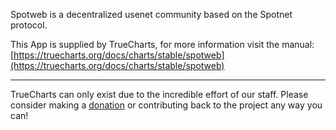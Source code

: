 Spotweb is a decentralized usenet community based on the Spotnet protocol.

This App is supplied by TrueCharts, for more information visit the manual: [https://truecharts.org/docs/charts/stable/spotweb](https://truecharts.org/docs/charts/stable/spotweb)

---

TrueCharts can only exist due to the incredible effort of our staff.
Please consider making a [donation](https://truecharts.org/docs/about/sponsor) or contributing back to the project any way you can!
